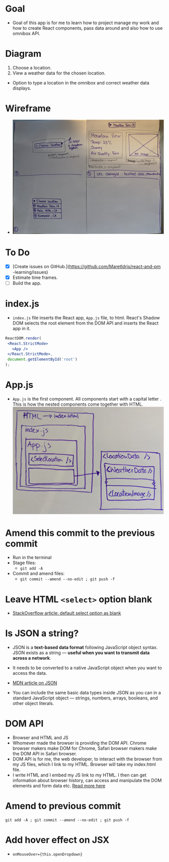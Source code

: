 # Goal
- Goal of this app is for me to learn how to project manage my work and how to create React components, pass data
 around and also how to use omnibox API.
 
# Diagram
1. Choose a location.
2. View a weather data for the chosen location.

- Option to type a location in the omnibox and correct weather data displays.

# Wireframe
- ![](public/images/wireframes2.jpg)

# To Do
- [x] [Create issues on GitHub.](https://github.com/MaretIdris/react-and-pm
-learning/issues)
- [x] Estimate time frames.
- [ ] Build the app.

# index.js
- `index.js` file inserts the React app, `App.js` file, to html. React's Shadow
 DOM
 selects
 the
 root element from the DOM API and inserts the React app in it. 
 
 ```jsx
ReactDOM.render(
  <React.StrictMode>
    <App />
  </React.StrictMode>,
  document.getElementById('root')
);

```

# App.js
- `App.js` is the first component. All components start with a capital letter
. This is how the nested components come together with HTML. 
![](public/images/app-nesting.jpg)

# Amend this commit to the previous commit
- Run in the terminal
- Stage files: 
  - `git add -A`
- Commit and amend files:
  - `git commit --amend --no-edit ; git push -f`
  
# Leave HTML `<select>` option blank
- [StackOverflow article: default select option as blank](https://stackoverflow.com/questions/8605516/default-select-option-as-blank)

# Is JSON a string?
- JSON is a **text-based data format** following JavaScript object syntax. JSON
 exists as a string — **useful when you want to transmit data across a
  network**. 
- It needs to be converted to a native JavaScript object when you
   want to access the data.
   
- [MDN article on JSON](https://developer.mozilla.org/en-US/docs/Learn/JavaScript/Objects/JSON)
- You can include the same basic data types inside JSON as you can in a standard JavaScript object — strings, numbers, arrays, booleans, and other object literals.
 
 
# DOM API
- Browser and HTML and JS 
- Whomever made the browser is providing the DOM API. Chrome browser makers
 make DOM for Chrome, Safari browser makers make the DOM API in Safari browser.
- DOM API is for me, the web developer, to interact with the browser from my
 JS files, which I link to my HTML. Browser will take my index.html file. 
- I write HTML and I embed my JS link to my HTML. I then can get information
 about browser history, can access and manipulate the DOM elements and form
  data etc. [Read more here](https://developer.mozilla.org/en-US/docs/Web/API/HTML_DOM_API)
   
   
# Amend to previous commit
```
git add -A ; git commit --amend --no-edit ; git push -f

```

# Add hover effect on JSX
- `onMouseOver={this.openDropdown}`